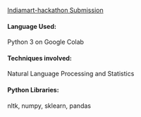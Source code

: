 [Indiamart-hackathon Submission](https://www.hackerearth.com/challenges/hackathon/indiamart-hackathon/) 

#### Language Used: 
  Python 3 on Google Colab

#### Techniques involved:
  Natural Language Processing and Statistics
  
#### Python Libraries:
  nltk, numpy, sklearn, pandas
  
